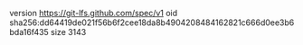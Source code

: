 version https://git-lfs.github.com/spec/v1
oid sha256:dd64419de021f56b6f2cee18da8b4904208484162821c666d0ee3b6bda16f435
size 3143
